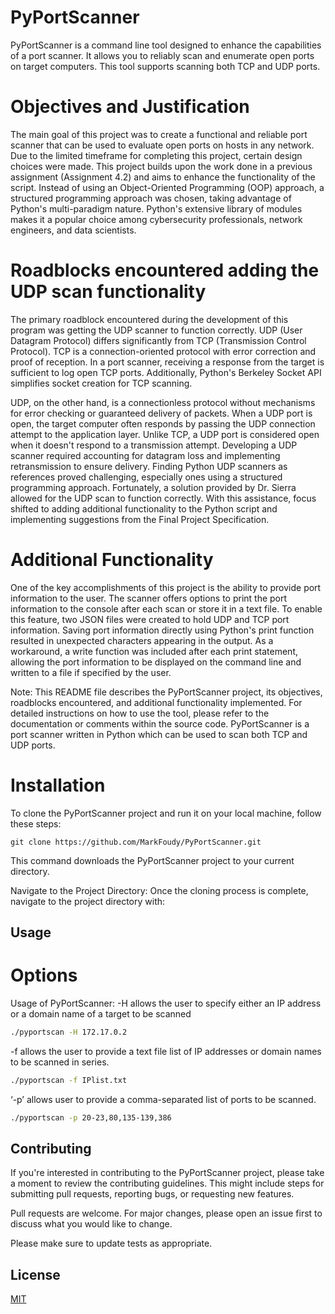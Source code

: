 # PyPortScanner

PyPortScanner is a command line tool designed to enhance the capabilities of a port scanner. It allows you to reliably scan and enumerate open ports on target computers. This tool supports scanning both TCP and UDP ports.

# Objectives and Justification

The main goal of this project was to create a functional and reliable port scanner that can be used to evaluate open ports on hosts in any network. Due to the limited timeframe for completing this project, certain design choices were made. This project builds upon the work done in a previous assignment (Assignment 4.2) and aims to enhance the functionality of the script. Instead of using an Object-Oriented Programming (OOP) approach, a structured programming approach was chosen, taking advantage of Python's multi-paradigm nature. Python's extensive library of modules makes it a popular choice among cybersecurity professionals, network engineers, and data scientists.


# Roadblocks encountered adding the UDP scan functionality

The primary roadblock encountered during the development of this program was getting the UDP scanner to function correctly. UDP (User Datagram Protocol) differs significantly from TCP (Transmission Control Protocol). TCP is a connection-oriented protocol with error correction and proof of reception. In a port scanner, receiving a response from the target is sufficient to log open TCP ports. Additionally, Python's Berkeley Socket API simplifies socket creation for TCP scanning.

UDP, on the other hand, is a connectionless protocol without mechanisms for error checking or guaranteed delivery of packets. When a UDP port is open, the target computer often responds by passing the UDP connection attempt to the application layer. Unlike TCP, a UDP port is considered open when it doesn't respond to a transmission attempt. Developing a UDP scanner required accounting for datagram loss and implementing retransmission to ensure delivery. Finding Python UDP scanners as references proved challenging, especially ones using a structured programming approach. Fortunately, a solution provided by Dr. Sierra allowed for the UDP scan to function correctly. With this assistance, focus shifted to adding additional functionality to the Python script and implementing suggestions from the Final Project Specification.

# Additional Functionality

One of the key accomplishments of this project is the ability to provide port information to the user. The scanner offers options to print the port information to the console after each scan or store it in a text file. To enable this feature, two JSON files were created to hold UDP and TCP port information. Saving port information directly using Python's print function resulted in unexpected characters appearing in the output. As a workaround, a write function was included after each print statement, allowing the port information to be displayed on the command line and written to a file if specified by the user.

Note: This README file describes the PyPortScanner project, its objectives, roadblocks encountered, and additional functionality implemented. For detailed instructions on how to use the tool, please refer to the documentation or comments within the source code. PyPortScanner is a port scanner written in Python which can be used to scan both TCP and UDP ports.  

# Installation

To clone the PyPortScanner project and run it on your local machine, follow these steps:

```git
git clone https://github.com/MarkFoudy/PyPortScanner.git
```
This command downloads the PyPortScanner project to your current directory.

Navigate to the Project Directory: Once the cloning process is complete, navigate to the project directory with:

## Usage

# Options

Usage of PyPortScanner:
 -H allows the user to specify either an IP address or a domain name of a target to be scanned
```bash
./pyportscan -H 172.17.0.2
```
-f allows the user to provide a text file list of IP addresses or domain names to be scanned in series.
```bash
./pyportscan -f IPlist.txt
```
‘-p’ allows user to provide a comma-separated list of ports to be scanned.
```bash
./pyportscan -p 20-23,80,135-139,386
```
## Contributing

If you're interested in contributing to the PyPortScanner project, please take a moment to review the contributing guidelines. This might include steps for submitting pull requests, reporting bugs, or requesting new features.

Pull requests are welcome. For major changes, please open an issue first
to discuss what you would like to change.

Please make sure to update tests as appropriate.

## License

[MIT](https://choosealicense.com/licenses/mit/)
